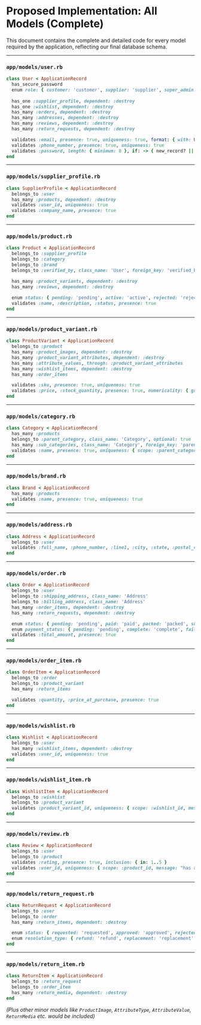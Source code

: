 # Proposed Implementation: All Models (Complete)

This document contains the complete and detailed code for every model required by the application, reflecting our final database schema.

---

### `app/models/user.rb`
```ruby
class User < ApplicationRecord
  has_secure_password
  enum role: { customer: 'customer', supplier: 'supplier', super_admin: 'super_admin', product_admin: 'product_admin', order_admin: 'order_admin' }
  
  has_one :supplier_profile, dependent: :destroy
  has_one :wishlist, dependent: :destroy
  has_many :orders, dependent: :destroy
  has_many :addresses, dependent: :destroy
  has_many :reviews, dependent: :destroy
  has_many :return_requests, dependent: :destroy

  validates :email, presence: true, uniqueness: true, format: { with: URI::MailTo::EMAIL_REGEXP }
  validates :phone_number, presence: true, uniqueness: true
  validates :password, length: { minimum: 8 }, if: -> { new_record? || !password.nil? }
end
```

---

### `app/models/supplier_profile.rb`
```ruby
class SupplierProfile < ApplicationRecord
  belongs_to :user
  has_many :products, dependent: :destroy
  validates :user_id, uniqueness: true
  validates :company_name, presence: true
end
```

---

### `app/models/product.rb`
```ruby
class Product < ApplicationRecord
  belongs_to :supplier_profile
  belongs_to :category
  belongs_to :brand
  belongs_to :verified_by, class_name: 'User', foreign_key: 'verified_by_admin_id', optional: true

  has_many :product_variants, dependent: :destroy
  has_many :reviews, dependent: :destroy
  
  enum status: { pending: 'pending', active: 'active', rejected: 'rejected', archived: 'archived' }
  validates :name, :description, :status, presence: true
end
```

---

### `app/models/product_variant.rb`
```ruby
class ProductVariant < ApplicationRecord
  belongs_to :product
  has_many :product_images, dependent: :destroy
  has_many :product_variant_attributes, dependent: :destroy
  has_many :attribute_values, through: :product_variant_attributes
  has_many :wishlist_items, dependent: :destroy
  has_many :order_items

  validates :sku, presence: true, uniqueness: true
  validates :price, :stock_quantity, presence: true, numericality: { greater_than_or_equal_to: 0 }
end
```

---

### `app/models/category.rb`
```ruby
class Category < ApplicationRecord
  has_many :products
  belongs_to :parent_category, class_name: 'Category', optional: true
  has_many :sub_categories, class_name: 'Category', foreign_key: 'parent_category_id'
  validates :name, presence: true, uniqueness: { scope: :parent_category_id }
end
```

---

### `app/models/brand.rb`
```ruby
class Brand < ApplicationRecord
  has_many :products
  validates :name, presence: true, uniqueness: true
end
```

---

### `app/models/address.rb`
```ruby
class Address < ApplicationRecord
  belongs_to :user
  validates :full_name, :phone_number, :line1, :city, :state, :postal_code, :country, :address_type, presence: true
end
```

---

### `app/models/order.rb`
```ruby
class Order < ApplicationRecord
  belongs_to :user
  belongs_to :shipping_address, class_name: 'Address'
  belongs_to :billing_address, class_name: 'Address'
  has_many :order_items, dependent: :destroy
  has_many :return_requests, dependent: :destroy

  enum status: { pending: 'pending', paid: 'paid', packed: 'packed', shipped: 'shipped', delivered: 'delivered', cancelled: 'cancelled' }
  enum payment_status: { pending: 'pending', complete: 'complete', failed: 'failed' }
  validates :total_amount, presence: true
end
```

---

### `app/models/order_item.rb`
```ruby
class OrderItem < ApplicationRecord
  belongs_to :order
  belongs_to :product_variant
  has_many :return_items

  validates :quantity, :price_at_purchase, presence: true
end
```

---

### `app/models/wishlist.rb`
```ruby
class Wishlist < ApplicationRecord
  belongs_to :user
  has_many :wishlist_items, dependent: :destroy
  validates :user_id, uniqueness: true
end
```

---

### `app/models/wishlist_item.rb`
```ruby
class WishlistItem < ApplicationRecord
  belongs_to :wishlist
  belongs_to :product_variant
  validates :product_variant_id, uniqueness: { scope: :wishlist_id, message: "is already in wishlist" }
end
```

---

### `app/models/review.rb`
```ruby
class Review < ApplicationRecord
  belongs_to :user
  belongs_to :product
  validates :rating, presence: true, inclusion: { in: 1..5 }
  validates :user_id, uniqueness: { scope: :product_id, message: "has already reviewed this product" }
end
```

---

### `app/models/return_request.rb`
```ruby
class ReturnRequest < ApplicationRecord
  belongs_to :user
  belongs_to :order
  has_many :return_items, dependent: :destroy

  enum status: { requested: 'requested', approved: 'approved', rejected: 'rejected', shipped: 'shipped', received: 'received', completed: 'completed' }
  enum resolution_type: { refund: 'refund', replacement: 'replacement' }
end
```

---

### `app/models/return_item.rb`
```ruby
class ReturnItem < ApplicationRecord
  belongs_to :return_request
  belongs_to :order_item
  has_many :return_media, dependent: :destroy
end
```
*(Plus other minor models like `ProductImage`, `AttributeType`, `AttributeValue`, `ReturnMedia` etc. would be included)*